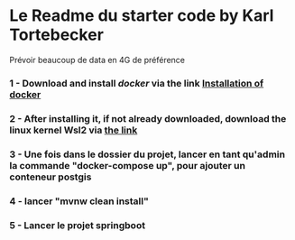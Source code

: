 # Le Readme du starter code by Karl Tortebecker

Prévoir beaucoup de data en 4G de préférence
### 1 - Download and install <i> docker </i> via the link <a href= "https://www.docker.com/products/docker-desktop/"> Installation of docker </a>
### 2 - After installing it, if not already downloaded, download the linux kernel Wsl2 via <a href="https://learn.microsoft.com/fr-fr/windows/wsl/install-manual#step-4---download-the-linux-kernel-update-package"> the link </a> 
### 3 - Une fois dans le dossier du projet, lancer en tant qu'admin la commande "docker-compose up", pour ajouter un conteneur postgis
### 4 - lancer "mvnw clean install"
### 5 - Lancer le projet springboot